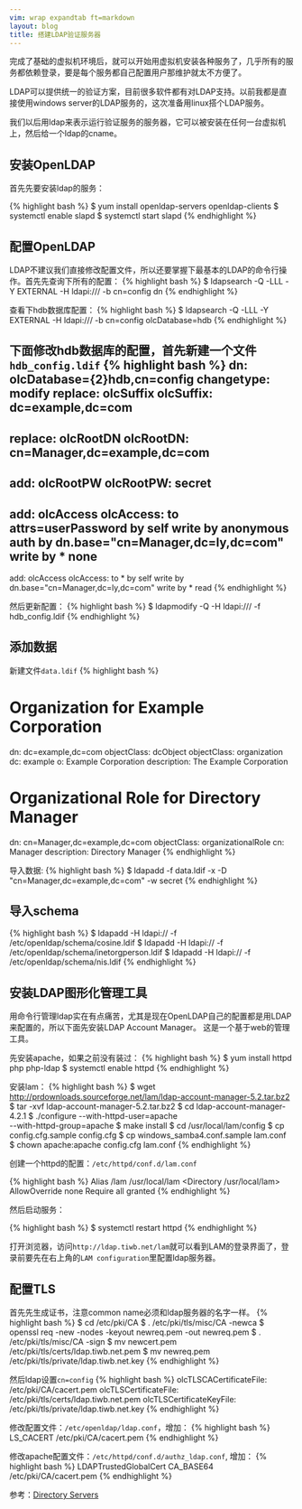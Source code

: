 ```yaml
---
vim: wrap expandtab ft=markdown
layout: blog
title: 搭建LDAP验证服务器
---
```


完成了基础的虚拟机环境后，就可以开始用虚拟机安装各种服务了，几乎所有的服务都依赖登录，要是每个服务都自己配置用户那维护就太不方便了。 

LDAP可以提供统一的验证方案，目前很多软件都有对LDAP支持。以前我都是直接使用windows server的LDAP服务的，这次准备用linux搭个LDAP服务。

我们以后用ldap来表示运行验证服务的服务器，它可以被安装在任何一台虚拟机上，然后给一个ldap的cname。

## 安装OpenLDAP
首先先要安装ldap的服务：

{% highlight bash %}
$ yum install openldap-servers openldap-clients
$ systemctl enable slapd
$ systemctl start slapd
{% endhighlight %}

## 配置OpenLDAP

LDAP不建议我们直接修改配置文件，所以还要掌握下最基本的LDAP的命令行操作。首先先查询下所有的配置：
{% highlight bash %}
$ ldapsearch -Q -LLL -Y EXTERNAL -H ldapi:/// -b cn=config dn
{% endhighlight %}

查看下hdb数据库配置：
{% highlight bash %}
$ ldapsearch -Q -LLL -Y EXTERNAL -H ldapi:/// -b cn=config olcDatabase=hdb
{% endhighlight %}

下面修改hdb数据库的配置，首先新建一个文件`hdb_config.ldif`
{% highlight bash %}
dn: olcDatabase={2}hdb,cn=config
changetype: modify
replace: olcSuffix
olcSuffix: dc=example,dc=com
-
replace: olcRootDN
olcRootDN: cn=Manager,dc=example,dc=com
-
add: olcRootPW
olcRootPW: secret
-
add: olcAccess
olcAccess: to attrs=userPassword
  by self write
  by anonymous auth
  by dn.base="cn=Manager,dc=ly,dc=com" write
  by * none
-
add: olcAccess
olcAccess: to *
  by self write
  by dn.base="cn=Manager,dc=ly,dc=com" write
  by * read
{% endhighlight %}

然后更新配置：
{% highlight bash %}
$ ldapmodify -Q -H ldapi:/// -f hdb_config.ldif
{% endhighlight %}

## 添加数据
新建文件`data.ldif`
{% highlight bash %}
# Organization for Example Corporation
dn: dc=example,dc=com
objectClass: dcObject
objectClass: organization
dc: example
o: Example Corporation
description: The Example Corporation

# Organizational Role for Directory Manager
dn: cn=Manager,dc=example,dc=com
objectClass: organizationalRole
cn: Manager
description: Directory Manager
{% endhighlight %}

导入数据:
{% highlight bash %}
$ ldapadd -f data.ldif -x -D "cn=Manager,dc=example,dc=com" -w secret
{% endhighlight %}

## 导入schema
{% highlight bash %}
$ ldapadd -H ldapi:// -f /etc/openldap/schema/cosine.ldif
$ ldapadd -H ldapi:// -f /etc/openldap/schema/inetorgperson.ldif
$ ldapadd -H ldapi:// -f /etc/openldap/schema/nis.ldif
{% endhighlight %}


## 安装LDAP图形化管理工具

用命令行管理ldap实在有点痛苦，尤其是现在OpenLDAP自己的配置都是用LDAP来配置的，所以下面先安装LDAP Account Manager。 这是一个基于web的管理工具。

先安装apache，如果之前没有装过：
{% highlight bash %}
$ yum install httpd php php-ldap
$ systemctl enable httpd
{% endhighlight %}


安装lam：
{% highlight bash %}
$ wget http://prdownloads.sourceforge.net/lam/ldap-account-manager-5.2.tar.bz2
$ tar -xvf ldap-account-manager-5.2.tar.bz2
$ cd ldap-account-manager-4.2.1
$ ./configure --with-httpd-user=apache \
              --with-httpd-group=apache
$ make install
$ cd /usr/local/lam/config
$ cp config.cfg.sample config.cfg
$ cp windows_samba4.conf.sample lam.conf
$ chown apache:apache config.cfg lam.conf
{% endhighlight %}

创建一个httpd的配置：`/etc/httpd/conf.d/lam.conf`

{% highlight bash %}
Alias /lam /usr/local/lam
<Directory /usr/local/lam>
  AllowOverride none
  Require all granted
</Directory>
{% endhighlight %}


然后启动服务：

{% highlight bash %}
$ systemctl restart httpd
{% endhighlight %}

打开浏览器，访问`http://ldap.tiwb.net/lam`就可以看到LAM的登录界面了，登录前要先在右上角的`LAM configuration`里配置ldap服务器。


## 配置TLS

首先先生成证书，注意common name必须和ldap服务器的名字一样。
{% highlight bash %}
$ cd /etc/pki/CA
$ . /etc/pki/tls/misc/CA -newca
$ openssl req -new -nodes -keyout newreq.pem -out newreq.pem
$ . /etc/pki/tls/misc/CA -sign
$ mv newcert.pem /etc/pki/tls/certs/ldap.tiwb.net.pem
$ mv newreq.pem /etc/pki/tls/private/ldap.tiwb.net.key
{% endhighlight %}

然后ldap设置`cn=config`
{% highlight bash %}
olcTLSCACertificateFile: /etc/pki/CA/cacert.pem
olcTLSCertificateFile: /etc/pki/tls/certs/ldap.tiwb.net.pem
olcTLSCertificateKeyFile: /etc/pki/tls/private/ldap.tiwb.net.key
{% endhighlight %}

修改配置文件：`/etc/openldap/ldap.conf`，增加：
{% highlight bash %}
LS_CACERT /etc/pki/CA/cacert.pem
{% endhighlight %}

修改apache配置文件：`/etc/httpd/conf.d/authz_ldap.conf`, 增加：
{% highlight bash %}
LDAPTrustedGlobalCert CA_BASE64 /etc/pki/CA/cacert.pem
{% endhighlight %}

参考：[Directory Servers](https://access.redhat.com/site/documentation/en-US/Red_Hat_Enterprise_Linux/6/html/Deployment_Guide/ch-Directory_Servers.html)
